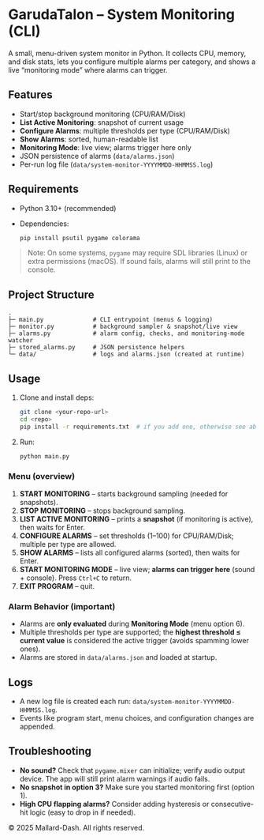 # GarudaTalon – System Monitoring (CLI)

A small, menu-driven system monitor in Python. It collects CPU, memory, and disk stats, lets you configure multiple alarms per category, and shows a live “monitoring mode” where alarms can trigger.

## Features

* Start/stop background monitoring (CPU/RAM/Disk)
* **List Active Monitoring**: snapshot of current usage
* **Configure Alarms**: multiple thresholds per type (CPU/RAM/Disk)
* **Show Alarms**: sorted, human-readable list
* **Monitoring Mode**: live view; alarms trigger here only
* JSON persistence of alarms (`data/alarms.json`)
* Per-run log file (`data/system-monitor-YYYYMMDD-HHMMSS.log`)

## Requirements

* Python 3.10+ (recommended)
* Dependencies:

  ```bash
  pip install psutil pygame colorama
  ```

> Note: On some systems, `pygame` may require SDL libraries (Linux) or extra permissions (macOS). If sound fails, alarms will still print to the console.

## Project Structure

```
.
├─ main.py              # CLI entrypoint (menus & logging)
├─ monitor.py           # background sampler & snapshot/live view
├─ alarms.py            # alarm config, checks, and monitoring-mode watcher
├─ stored_alarms.py     # JSON persistence helpers
└─ data/                # logs and alarms.json (created at runtime)
```

## Usage

1. Clone and install deps:

   ```bash
   git clone <your-repo-url>
   cd <repo>
   pip install -r requirements.txt  # if you add one, otherwise see above
   ```
2. Run:

   ```bash
   python main.py
   ```

### Menu (overview)

1. **START MONITORING** – starts background sampling (needed for snapshots).
2. **STOP MONITORING** – stops background sampling.
3. **LIST ACTIVE MONITORING** – prints a **snapshot** (if monitoring is active), then waits for Enter.
4. **CONFIGURE ALARMS** – set thresholds (1–100) for CPU/RAM/Disk; multiple per type are allowed.
5. **SHOW ALARMS** – lists all configured alarms (sorted), then waits for Enter.
6. **START MONITORING MODE** – live view; **alarms can trigger here** (sound + console). Press `Ctrl+C` to return.
7. **EXIT PROGRAM** – quit.

### Alarm Behavior (important)

* Alarms are **only evaluated** during **Monitoring Mode** (menu option 6).
* Multiple thresholds per type are supported; the **highest threshold ≤ current value** is considered the active trigger (avoids spamming lower ones).
* Alarms are stored in `data/alarms.json` and loaded at startup.

## Logs

* A new log file is created each run: `data/system-monitor-YYYYMMDD-HHMMSS.log`.
* Events like program start, menu choices, and configuration changes are appended.

## Troubleshooting

* **No sound?** Check that `pygame.mixer` can initialize; verify audio output device. The app will still print alarm warnings if audio fails.
* **No snapshot in option 3?** Make sure you started monitoring first (option 1).
* **High CPU flapping alarms?** Consider adding hysteresis or consecutive-hit logic (easy to drop in if needed).

© 2025 Mallard-Dash. All rights reserved.

